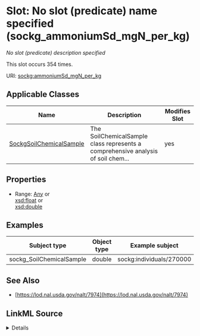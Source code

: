 

# Slot: No slot (predicate) name specified (sockg_ammoniumSd_mgN_per_kg)


_No slot (predicate) description specified_






This slot occurs 354 times.


URI: [sockg:ammoniumSd_mgN_per_kg](https://idir.uta.edu/sockg-ontology/docs/ammoniumSd_mgN_per_kg)



<!-- no inheritance hierarchy -->





## Applicable Classes

| Name | Description | Modifies Slot |
| --- | --- | --- |
| [SockgSoilChemicalSample](../classes/SockgSoilChemicalSample.md) | The SoilChemicalSample class represents a comprehensive analysis of soil chem... |  yes  |







## Properties

* Range: [Any](../classes/Any.md)&nbsp;or&nbsp;<br />[xsd:float](http://www.w3.org/2001/XMLSchema#float)&nbsp;or&nbsp;<br />[xsd:double](http://www.w3.org/2001/XMLSchema#double)






## Examples

| Subject type | Object type | Example subject | Example object | Occurrences |
| --- | --- | --- | --- | --- |
| sockg_SoilChemicalSample | double | sockg:individuals/270000 | 2.223841 | 354 |


## See Also

* [https://lod.nal.usda.gov/nalt/7974](https://lod.nal.usda.gov/nalt/7974)



## LinkML Source

<details>

```yaml
name: sockg_ammoniumSd_mgN_per_kg
annotations:
  count:
    tag: count
    value: 354
description: No slot (predicate) description specified
title: No slot (predicate) name specified
examples:
- object:
    example_object: '2.223841'
    example_object_type: double
    example_predicate: sockg:ammoniumSd_mgN_per_kg
    example_subject: sockg:individuals/270000
    example_subject_type: sockg_SoilChemicalSample
from_schema: soc-kg
see_also:
- https://lod.nal.usda.gov/nalt/7974
rank: 1000
domain: sockg_SoilChemicalSample
slot_uri: sockg:ammoniumSd_mgN_per_kg
alias: sockg_ammoniumSd_mgN_per_kg
domain_of:
- sockg_SoilChemicalSample
range: Any
any_of:
- range: float
- range: double

```
</details>